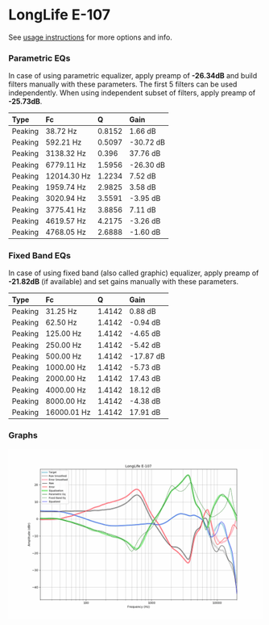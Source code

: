 # LongLife E-107
See [usage instructions](https://github.com/jaakkopasanen/AutoEq#usage) for more options and info.

### Parametric EQs
In case of using parametric equalizer, apply preamp of **-26.34dB** and build filters manually
with these parameters. The first 5 filters can be used independently.
When using independent subset of filters, apply preamp of **-25.73dB**.

| Type    | Fc          |      Q | Gain      |
|:--------|:------------|:-------|:----------|
| Peaking | 38.72 Hz    | 0.8152 | 1.66 dB   |
| Peaking | 592.21 Hz   | 0.5097 | -30.72 dB |
| Peaking | 3138.32 Hz  | 0.396  | 37.76 dB  |
| Peaking | 6779.11 Hz  | 1.5956 | -26.30 dB |
| Peaking | 12014.30 Hz | 1.2234 | 7.52 dB   |
| Peaking | 1959.74 Hz  | 2.9825 | 3.58 dB   |
| Peaking | 3020.94 Hz  | 3.5591 | -3.95 dB  |
| Peaking | 3775.41 Hz  | 3.8856 | 7.11 dB   |
| Peaking | 4619.57 Hz  | 4.2175 | -3.26 dB  |
| Peaking | 4768.05 Hz  | 2.6888 | -1.60 dB  |

### Fixed Band EQs
In case of using fixed band (also called graphic) equalizer, apply preamp of **-21.82dB**
(if available) and set gains manually with these parameters.

| Type    | Fc          |      Q | Gain      |
|:--------|:------------|:-------|:----------|
| Peaking | 31.25 Hz    | 1.4142 | 0.88 dB   |
| Peaking | 62.50 Hz    | 1.4142 | -0.94 dB  |
| Peaking | 125.00 Hz   | 1.4142 | -4.65 dB  |
| Peaking | 250.00 Hz   | 1.4142 | -5.42 dB  |
| Peaking | 500.00 Hz   | 1.4142 | -17.87 dB |
| Peaking | 1000.00 Hz  | 1.4142 | -5.73 dB  |
| Peaking | 2000.00 Hz  | 1.4142 | 17.43 dB  |
| Peaking | 4000.00 Hz  | 1.4142 | 18.12 dB  |
| Peaking | 8000.00 Hz  | 1.4142 | -4.38 dB  |
| Peaking | 16000.01 Hz | 1.4142 | 17.91 dB  |

### Graphs
![](./LongLife%20E-107.png)